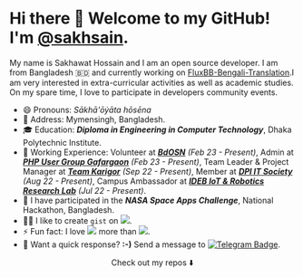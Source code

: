 # Hi there 👋 Welcome to my GitHub! I'm <a href="https://github.com/sakhsain">@sakhsain</a>. 
My name is Sakhawat Hossain and I am an open source developer. I am from Bangladesh 🇧🇩 and currently working on [FluxBB-Bengali-Translation](https://gitHub.com/sakhsain/FluxBB-Bengali-Translation).I am very interested in extra-curricular activities as well as academic studies. On my spare time, I love to participate in developers community events.

- 😄 Pronouns: _Sākhā'ōẏāta hōsēna_
- 🚩 Address: Mymensingh, Bangladesh.
- 🎓 Education: ***Diploma in Engineering in Computer Technology***, Dhaka Polytechnic Institute.  
- 🔧 Working Experience: Volunteer at ***[BdOSN](https://bdosn.org)*** _(Feb 23 - Present)_, Admin at ***[PHP User Group Gafargaon](#)*** _(Feb 23 - Present)_, Team Leader & Project Manager at ***[Team Karigor](#)*** _(Sep 22 - Present)_, Member at ***[DPI IT Society](#)*** _(Aug 22 - Present)_, Campus Ambassador at ***[IDEB IoT & Robotics Research Lab](https://ideb.org.bd)*** _(Jul 22 - Present)_.
- 🎲 I have participated in the ***NASA Space Apps Challenge***, National Hackathon, Bangladesh. 
- 👨‍💻 I like to create `gist` on <img src="https://img.shields.io/badge/-black?style=flat&logo=Github">.
- ⚡ Fun fact: I love <img src="https://img.shields.io/badge/-white?style=flat&logo=CodeIgniter"> more than <img src="https://img.shields.io/badge/-white?style=flat&logo=Laravel">.
- 📩 Want a quick response? **:⁠-⁠)** Send a message to [![Telegram Badge](https://img.shields.io/badge/-@sakhsain-black?style=flat&logo=Telegram&logoColor=#0088cc&link=sakhsain)](https://t.me/sakhsain).
<p align="center">
Check out my repos ⬇️  
</p>
